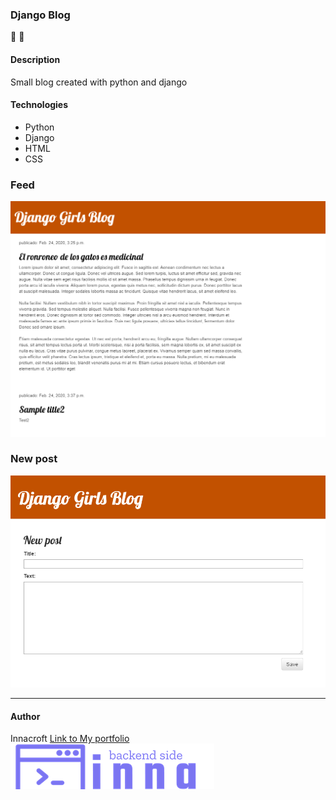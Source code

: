 ### Django Blog
🦄 🐍

#### Description
Small blog created with python and django


#### Technologies
- Python
- Django
- HTML
- CSS

### Feed
![](https://github.com/innacroft/Django_girls_blog/blob/master/mysite/static/images/blog.PNG)

### New post
![](https://github.com/innacroft/Django_girls_blog/blob/master/mysite/static/images/createpost.PNG)

------------
#### Author
Innacroft
[Link to My portfolio](https://innacroft.github.io/portfolio/)<br>
![](https://github.com/innacroft/portfolio/blob/gh-pages/images/back_inna.png)
